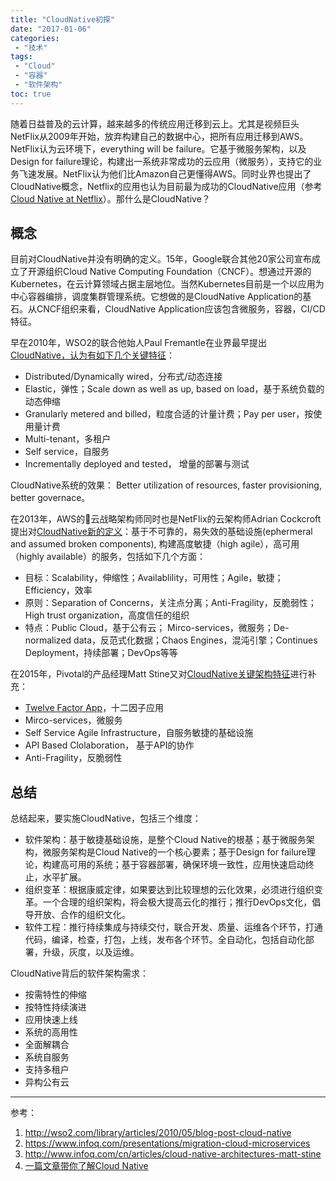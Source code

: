 ```yaml
---
title: "CloudNative初探"
date: "2017-01-06"
categories:
 - "技术"
tags:
 - "Cloud"
 - "容器"
 - "软件架构"
toc: true
---
```


随着日益普及的云计算，越来越多的传统应用迁移到云上。尤其是视频巨头NetFlix从2009年开始，放弃构建自己的数据中心，把所有应用迁移到AWS。NetFlix认为云环境下，everything will be failure。它基于微服务架构，以及Design for failure理论，构建出一系统非常成功的云应用（微服务），支持它的业务飞速发展。NetFlix认为他们比Amazon自己更懂得AWS。同时业界也提出了CloudNative概念，Netflix的应用也认为目前最为成功的CloudNative应用（参考[Cloud Native at Netflix](http://www.slideshare.net/adrianco/netflix-what-changed-gartner-catalyst)）。那什么是CloudNative？

## 概念

目前对CloudNative并没有明确的定义。15年，Google联合其他20家公司宣布成立了开源组织Cloud Native Computing Foundation（CNCF）。想通过开源的Kubernetes，在云计算领域占据主层地位。当然Kubernetes目前是一个以应用为中心容器编排，调度集群管理系统。它想做的是CloudNative Application的基石。从CNCF组织来看，CloudNative Application应该包含微服务，容器，CI/CD特征。
 
早在2010年，WSO2的联合他始人Paul Fremantle在业界最早提出[CloudNative，认为有如下几个关键特征](http://wso2.com/library/articles/2010/05/blog-post-cloud-native/)：
<!--more-->

 - Distributed/Dynamically wired，分布式/动态连接
 - Elastic，弹性；Scale down as well as up, based on load，基于系统负载的动态伸缩
 - Granularly metered and billed，粒度合适的计量计费；Pay per user，按使用量计费
 - Multi-tenant，多租户
 - Self service，自服务
 - Incrementally deployed and tested， 增量的部署与测试

CloudNative系统的效果： Better utilization of resources, faster provisioning, better governace。

在2013年，AWS的云战略架构师同时也是NetFlix的云架构师Adrian Cockcroft提出对[CloudNative新的定义](https://www.infoq.com/presentations/migration-cloud-microservices)：基于不可靠的，易失效的基础设施(ephermeral and assumed broken components), 构建高度敏捷（high agile），高可用（highly available）的服务，包括如下几个方面：

 - 目标：Scalability，伸缩性；Availablility，可用性；Agile，敏捷；Efficiency，效率
 - 原则：Separation of Concerns，关注点分离；Anti-Fragility，反脆弱性；High trust organization，高度信任的组织
 - 特点：Public Cloud，基于公有云； Mirco-services，微服务；De-normalized data，反范式化数据；Chaos Engines，混沌引擎；Continues Deployment，持续部署；DevOps等等

在2015年，Pivotal的产品经理Matt Stine又对[CloudNative关键架构特征](http://www.infoq.com/cn/articles/cloud-native-architectures-matt-stine)进行补充：

 - [Twelve Factor App](https://12factor.net/)，十二因子应用
 - Mirco-services，微服务
 - Self Service Agile Infrastructure，自服务敏捷的基础设施
 - API Based Clolaboration， 基于API的协作
 - Anti-Fragility，反脆弱性

## 总结

总结起来，要实施CloudNative，包括三个维度：

 - 软件架构：基于敏捷基础设施，是整个Cloud Native的根基；基于微服务架构，微服务架构是Cloud Native的一个核心要素；基于Design for failure理论，构建高可用的系统；基于容器部署，确保环境一致性，应用快速启动终止，水平扩展。
 - 组织变革：根据康威定律，如果要达到比较理想的云化效果，必须进行组织变革。一个合理的组织架构，将会极大提高云化的推行；推行DevOps文化，倡导开放、合作的组织文化。
 - 软件工程：推行持续集成与持续交付，联合开发、质量、运维各个环节，打通代码，编译，检查，打包，上线，发布各个环节。全自动化，包括自动化部署，升级，灰度，以及运维。

CloudNative背后的软件架构需求：
  
 - 按需特性的伸缩
 - 按特性持续演进
 - 应用快速上线
 - 系统的高用性
 - 全面解耦合
 - 系统自服务
 - 支持多租户
 - 异构公有云

---------
参考：   
1. http://wso2.com/library/articles/2010/05/blog-post-cloud-native  
2. https://www.infoq.com/presentations/migration-cloud-microservices  
3. http://www.infoq.com/cn/articles/cloud-native-architectures-matt-stine  
4. [一篇文章带你了解Cloud Native](http://www.open-open.com/lib/view/open1447420363069.html)  